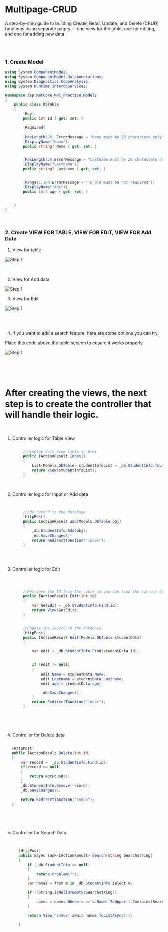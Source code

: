 # Multipage-CRUD
A step-by-step guide to building Create, Read, Update, and Delete (CRUD) functions using separate pages — one view for the table, one for editing, and one for adding new data
 
<br>
<br> 
          
     
### 1. Create Model

```csharp
using System.ComponentModel;
using System.ComponentModel.DataAnnotations;
using System.Diagnostics.CodeAnalysis;
using System.Runtime.InteropServices;

namespace Asp.NetCore_MVC_Practice.Models
{
    public class DbTable
    {
        [Key]
        public int Id { get; set; }

        [Required]

        [MaxLength(20, ErrorMessage = "Name must be 20 characters only")]
        [DisplayName("Name")]
        public string? Name { get; set; } 


        [MaxLength(20,ErrorMessage = "Lastname must be 20 characters only")]
        [DisplayName("Lastname")]
        public string? Lastname { get; set; }


        [Range(1,100,ErrorMessage = "To old must be not required")]
        [DisplayName("Age")]
        public int? age { get; set; }

       
    }
}


```


<br>


### 2. Create  VIEW FOR TABLE,    VIEW FOR EDIT,    VIEW FOR Add Data

1. View for table 

![Step 1](docTable.png)

<br>

2. View for  Add data

![Step 1](adddata.png)


3. View for Edit

![Step 1](DocEdit.png)


<br>
<br>


4. If you want to add a search feature, here are some options you can try.
   
Place this code above the table section to ensure it works properly.

 ![Step 1](DocSearch.png)  



<br>
<br>
<br>


# After creating the views, the next step is to create the controller that will handle their logic.

<br>

1. Controller logic for Table View

```csharp

        //display data from table in html
        public IActionResult Index()
        {
            List<Models.DbTable> studentInfoList = _db.StudentInfo.ToList();
            return View(studentInfoList);
        }
```


<br>


2. Controller logic for Input or Add data

```csharp


        //add record to the database
        [HttpPost]
        public IActionResult add(Models.DbTable obj)
        {
            _db.StudentInfo.Add(obj);
            _db.SaveChanges();
            return RedirectToAction("index");
        }
       
```


<br>


3. Controller logic for Edit

```csharp


      
        //Retrieve the ID from the route so you can load the correct data into the edit form.
        public IActionResult Edit(int id)
        {
            var GetEdit = _db.StudentInfo.Find(id);
            return View(GetEdit);
        }


        //Update the record in the database.
        [HttpPost]
        public IActionResult Edit(Models.DbTable studentData)
        {

            var edit = _db.StudentInfo.Find(studentData.Id);


            if (edit != null)
            {
                edit.Name = studentData.Name;
                edit.Lastname = studentData.Lastname;
                edit.age = studentData.age;

                _db.SaveChanges();
            }
            return RedirectToAction("index");
        }

       
```


<br>


4. Controller for Delete data

  ```csharp

     [HttpPost]
     public IActionResult Delete(int id)
     {
         var record =  _db.StudentInfo.Find(id);
         if(record == null)
         {
             return NotFound();
         }
         _db.StudentInfo.Remove(record);
         _db.SaveChanges();

         return RedirectToAction("index");
     }

       
```

<br>

5. Controller for Search Data

  ```csharp

    
        [HttpPost]
        public async Task<IActionResult> Search(string Searchstring)
        {
            if (_db.StudentInfo == null)
            {
                return Problem("");
            }
            var names = from m in _db.StudentInfo select m;

            if (!String.IsNullOrEmpty(Searchstring))
            {
                names = names.Where(s => s.Name!.ToUpper().Contains(Searchstring.ToUpper()));
            }

            return View("index",await names.ToListAsync());

        }

       
``` 





